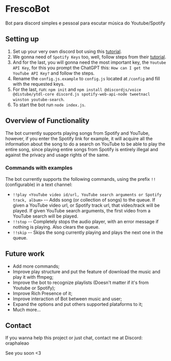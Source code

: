 # FrescoBot
Bot para discord simples e pessoal para escutar música do Youtube/Spotify

## Setting up

1. Set up your very own discord bot using this [tutorial](https://tinyurl.com/bdewbdxk).
2. We gonna need of `Spotify Keys` too, well, follow steps from their [tutorial](https://developer.spotify.com/documentation/web-api/tutorials/getting-started).
3. And for the last, you will gonna need the most important key, the `Youtube API Key`, for this you prompt the ChatGPT this: `How can I get the YouTube API Key?` and follow the steps.
4. Rename the `config.js.example` to `config.js` located at `/config` and fill with the requested keys.
5. For the last, run: `npm init` and `npm install @discordjs/voice @distube/ytdl-core discord.js spotify-web-api-node tweetnacl winston youtube-search`.
6. To start the bot run `node index.js`.

## Overview of Functionality

The bot currently supports playing songs from Spotify and YouTube, however, if you enter the Spotify link for example, it will acquire all the information about the song to do a search on YouTube to be able to play the entire song, since playing entire songs from Spotify is entirely illegal and against the privacy and usage rights of the same.

### Commands with examples

The bot currently supports the following commands, using the prefix `!!` (configurable) in a text channel:
- `!!play <YouTube video id/url, YouTube search arguments or Spotify track, album>` -- Adds song (or collection of songs) to the queue. If given a YouTube video url, or Spotify track url, that video/track will be played. If given YouTube search arguments, the first video from a YouTube search will be played.
- `!!stop` -- Completely stops the audio player, with an error message if nothing is playing. Also clears the queue.
- `!!skip` -- Skips the song currently playing and plays the next one in the queue.

## Future work

- Add more commands;
- Improve play structure and put the feature of download the music and play it with ffmpeg;
- Improve the bot to recognize playlists (Doesn't matter if it's from Youtube or Spotify);
- Improve Rich Presence of it;
- Improve interaction of Bot between music and user;
- Expand the options and put others supported plataforms to it;
- Much more...

## Contact

If you wanna help this project or just chat, contact me at Discord: oraphaleao

See you soon <3

